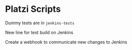 # Platzi Scripts

Dummy tests are in `jenkins-tests`

New line for test build on Jenkins

Create a webhook to communicate new changes to Jenkins
